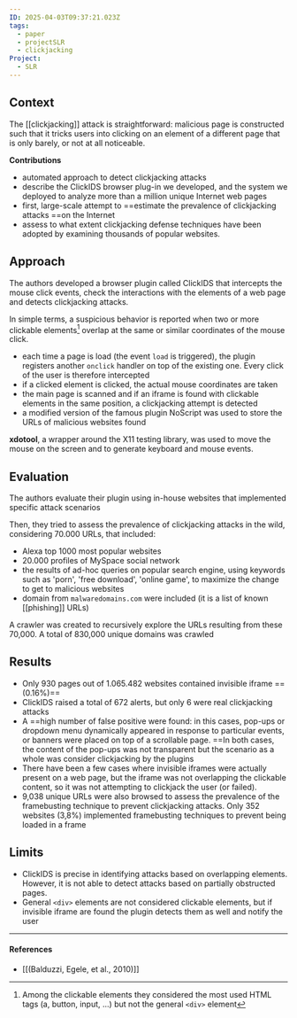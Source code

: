 ```yaml
---
ID: 2025-04-03T09:37:21.023Z
tags:
  - paper
  - projectSLR
  - clickjacking
Project:
  - SLR
---
```

## Context

The [[clickjacking]] attack is straightforward: malicious page is constructed such that it tricks users into clicking on an element of a different page that is only barely, or not at all noticeable.

 **Contributions**
 - automated approach to detect clickjacking attacks
 - describe the ClickIDS browser plug-in we developed, and the system we deployed to analyze more than a million unique Internet web pages
 - first, large-scale attempt to ==estimate the prevalence of clickjacking attacks ==on the Internet
 - assess to what extent clickjacking defense techniques have been adopted by examining thousands of popular websites.

## Approach

The authors developed a browser plugin called ClickIDS that intercepts the mouse click events, check the interactions with the elements of a web page and detects clickjacking attacks. 

In simple terms, a suspicious behavior is reported when two or more clickable elements[^1] overlap at the same or similar coordinates of the mouse click.
- each time a page is load (the event `load` is triggered), the plugin registers another `onclick` handler on top of the existing one. Every click of the user is therefore intercepted
- if a clicked element is clicked, the actual mouse coordinates are taken
- the main page is scanned and if an iframe is found with clickable elements in the same position, a clickjacking attempt is detected
- a modified version of the famous plugin NoScript was used to store the URLs of malicious websites found

**xdotool**, a wrapper around the X11 testing library, was used to move the mouse on the screen and to generate keyboard and mouse events.

## Evaluation

The authors evaluate their plugin using in-house websites that implemented specific attack scenarios

Then, they tried to assess the prevalence of clickjacking attacks in the wild, considering 70.000 URLs, that included:
- Alexa top 1000 most popular websites
- 20.000 profiles of MySpace social network
- the results of ad-hoc queries on popular search engine, using keywords such as 'porn', 'free download', 'online game', to maximize the change to get to malicious websites 
- domain from `malwaredomains.com` were included (it is a list of known [[phishing]] URLs)

A crawler was created to recursively explore the URLs resulting from these 70,000. A total of 830,000 unique domains was crawled

## Results

- Only 930 pages out of 1.065.482 websites contained invisible iframe ==(0.16%)==
- ClickIDS raised a total of 672 alerts, but only 6 were real clickjacking attacks
- A ==high number of false positive were found: in this cases, pop-ups or dropdown menu dynamically appeared in response to particular events, or banners were placed on top of a scrollable page. ==In both cases, the content of the pop-ups was not transparent but the scenario as a whole was consider clickjacking by the plugins
- There have been a few cases where invisible iframes were actually present on a web page, but the iframe was not overlapping the clickable content, so it was not attempting to clickjack the user (or failed).
- 9,038 unique URLs were also browsed to assess the prevalence of the framebusting technique to prevent clickjacking attacks. Only 352 websites (3,8%) implemented framebusting techniques to prevent being loaded in a frame

## Limits

- ClickIDS is precise in identifying attacks based on overlapping elements. However, it is not able to detect attacks based on partially obstructed pages.
- General `<div>` elements are not considered clickable elements, but if invisible iframe are found the plugin detects them as well and notify the user

---
#### References
- [[(Balduzzi, Egele, et al., 2010)]]

[^1]: Among the clickable elements they considered the most used HTML tags (a, button, input, ...) but not the general `<div>` element
